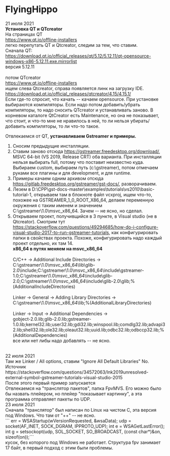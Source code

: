 ﻿# FlyingHippo
21 июля 2021</br>
<b>Установка QT и QTcreator</b></br>
На страницах QT</br>
https://www.qt.io/offline-installers</br>
легко перепутать QT и Qtcreator, следим за тем, что ставим.</br>
Сначала QT:</br>
https://download.qt.io/official_releases/qt/5.12/5.12.11/qt-opensource-windows-x86-5.12.11.exe.mirrorlist</br>
версия 5.12.11</br></br>
потом QTcreator</b></br>
https://www.qt.io/offline-installers</br>
ищем слева Qtcreator, справа появляется линк на загрузку IDE.</br>
https://download.qt.io/official_releases/qtcreator/4.15/4.15.1/</br>
Если где-то спросит, что качать -- качаем opensource. При установке выбираются компиляторы. Если надо потом добавить/убрать компиляторы, то надо сносить QTcreator и устанавливать заново. В корневом каталоге QtCreator есть Maintenance, но она не показывает, что стоит, и что-то мне не нравилось в ней, то ли нельзя убирать/добавить компиляторы, то ли что-то такое.</br>

Отвлекаемся от QT, <b>устанавливаем Gstreamer и примеры.</b></br>
1) Сносим предыдущие инсталляции.</br>
2) Ставим заново отсюда https://gstreamer.freedesktop.org/download/, MSVC 64-bit (VS 2019, Release CRT) оба варианта. При инсталляции нельзя выбирать full, потому что поставит неизвестно куда. Выбираем custom, выбираем путь (c:\gstreamer), потом отмечаем руками все плагины и для development, и для runtime.
3) Примеры качаем одним архивом отсюда https://gitlab.freedesktop.org/gstreamer/gst-docs/, разворачиваем.
4) Лезем в D:\CPP\gst-docs-master\examples\tutorials\vs2010\basic-tutorial-1, открываем там в блокноте файл vcxproj, ищем что-то, похожее на GSTREAMER_1_0_ROOT_X86_64, делаем переменную окружения с таким именем и значением C:\gstreamer\1.0\msvc_x86_64\. Зачем -- не ясно, но сделал.
5) Открываем проект, получивщийся в 3 пункте, в Visual studio (не в Qtcreator). Смотрим тут https://stackoverflow.com/questions/49294685/how-do-i-configure-visual-studio-2017-to-run-gstreamer-tutorials, как конфигурировать папки в свойствах проекта. Похоже, конфигурировать надо каждый проект отдельно, их там 14.</br>
<b>x86_64 в путях меняем на msvc_x86_64</b></br></br>
C/C++ -> Additional Include Directories -></br>
C:\gstreamer\1.0\msvc_x86_64\lib\glib-2.0\include;C:\gstreamer\1.0\msvc_x86_64\include\gstreamer-1.0;C:\gstreamer\1.0\msvc_x86_64\include\glib-2.0\;C:\gstreamer\1.0\msvc_x86_64\include\glib-2.0\glib;%(AdditionalIncludeDirectories)</br></br>
Linker -> General -> Adding Library Directories -></br>
C:\gstreamer\1.0\msvc_x86_64\lib;%(AdditionalLibraryDirectories)</br></br>
Linker -> Input -> Additional Dependencies -></br>
gobject-2.0.lib;glib-2.0.lib;gstreamer-1.0.lib;kernel32.lib;user32.lib;gdi32.lib;winspool.lib;comdlg32.lib;advapi32.lib;shell32.lib;ole32.lib;oleaut32.lib;uuid.lib;odbc32.lib;odbccp32.lib;%(AdditionalDependencies)</br>
все или нет либы надо добавлять -- не ясно.
</br>
22 июля 2021</br>
Там же Linker / All options, ставим "Ignore All Default Libraries" No.</br>
Источник https://stackoverflow.com/questions/34572063/lnk2019unresolved-external-symbol-gstreamer-tutorials-visual-studio-2015</br>
После этого первый пример запускается</br>
Отвлекаемся на "транслятор пакетов", папка FpvMVS. Его можно было бы назвать плейером, но плейер "показывает картинку", а эта программа отправляет пакеты по UDP.</br>
23 июля 2021</br>
Сначала "транслятор" был написан по Linux на чистом С, эта версия под Windows. Что там от "++" -- не ясно. </br>
```    err = WSAStartup(wVersionRequested, &wsaData);
    udp = socket(AF_INET, SOCK_DGRAM, IPPROTO_UDP);
    int e = WSAGetLastError();
    int g = setsockopt(udp, SOL_SOCKET, SO_BROADCAST, (const char*)&on, sizeof(on));```
</br>
кусок, без которого под Windows не работает. Структура fpv занимает 17 байт, в первый подход с этим были проблемы.
